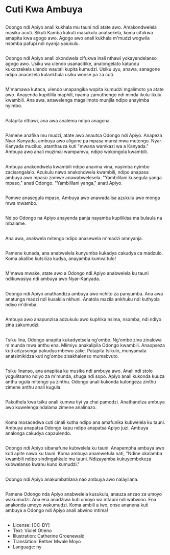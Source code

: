 # Cuti Kwa Ambuya

##
Odongo ndi Apiyo anali kukhala mu tauni ndi atate awo. Amakondwelela masiku acuti. Sikuti Kamba kakuti masukulu anatsekela, koma cifukwa amapita kwa agogo awo. Agogo awo anali kukhala m'mudzi wogwila nsomba pafupi ndi nyanja yaiukulu.

##
Odongo ndi Apiyo anali okondwela cifukwa inali nthawi yokayendelanso agogo awo. Usiku wa ulendo usanacitike, analongelato katundu kukonzekela ulendo wautali kupita kumudzi. Usiku uyu, anawa, sanagone ndipo anacezela kulankhula usiku wonse pa za cuti.

##
M'mamawa kutaca, ulendo unapangika wopita kumudzi mgalimoto ya atate awo. Anayenda kupitilila maphili, nyama zamuthengo ndi minda ikulu-ikulu kwambili. Ana awa, anawelenga magalimoto munjila ndipo anayimba nyimbo.

##
Patapita nthawi, ana awa analema ndipo anagona.

##
Pamene anafika mu mudzi, atate awo anautsa Odongo ndi Apiyo. Anapeza Nyar-Kanyada, ambuya awo aligone pa mpasa munsi mwa mutengo. Nyar-Kanyada muciluo, atanthauza kuti "mwana wamkazi wa a Kanyada." Ambuya awo anali muzimai wampamvu, ndipo wokongola kwambili.

##
Ambuya anakondwela kwambili ndipo anavina vina, nayimba nyimbo zacisangalalo. Azukulu nawo anakondwela kwambili, ndipo anapasa ambuya awo mpaso zomwe anawabwelesela. "Yambililani kusegula yanga mpaso," anati Odongo. "Yambililani yanga," anati Apiyo.

##
Pomwe anasegula mpaso, Ambuya awo anawadalisa azukulu awo monga mwa mwambo.

##
Ndipo Odongo na Apiyo anayenda panja nayamba kupilikisa ma bulaula na mbalame.

##
Ana awa, anakwela mitengo ndipo anasewela m'madzi amnyanja.

##
Pamene kunada, ana anabwelela kunyumba kukadya cakudya ca madzulo. Koma akalibe kutsiliza kudya, anayamba kumva tulo!

##
M'mawa mwake, atate awo a Odongo ndi Apiyo anabwelela ku tauni ndikuwasiya ndi ambuya awo Nyar-Kanyada.

##
Odongo ndi Apiyo anathandiza ambuya awo nchito za panyumba. Ana awa anatunga madzi ndi kusakila nkhuni. Anatola mazila ankhuku ndi kuthyola ndiyo m'dimba.

##
Ambuya awo anapunzisa adzukulu awo kuphika nsima, nsomba, ndi ndiyo zina zakumudzi.

##
Tsiku lina, Odongo anapita kukadyetsela ng'ombe. Ng'ombe zina zinalowa m'munda mwa anthu ena. Mlimiyu anakalipila Odongo kwambili. Anaopseza kuti adzasunga pakudya mbewu zake. Patapita tsikulo, munyamata anatsimikidza kuti ng'ombe zisakhalenso mumabvuto.

##
Tsiku linanso, ana anapitaa ku musika ndi ambuya awo. Anali ndi stolo yogulitsamo ndiyo za m'munda, shuga ndi sopo. Apiyo anali kukonda kuuza anthu ogula mitengo ya zinthu. Odongo anali kukonda kulongeza zinthu zimene anthu anali kugula.

##
Pakuthela kwa tsiku anali kumwa tiyi ya chai pamodzi. Anathandiza ambuya awo kuwelenga ndalama zimene analinazo.

##
Koma mosacedwa cuti cinali kutha ndipo ana amafunika kubwelela ku tauni. Ambuya anapatsa Odongo kapu ndipo anapatsa Apiyo juzi. Ambuya analonga cakudya capaulendo.

##
Odongo ndi Apiyo sibanafune kubwelela ku tauni. Anapempha ambuya awo kuti apite nawo ku tauni. Koma ambuya anamwetula nati, "Ndine okalamba kwambili ndipo sindingahkale mu tauni. Ndizayamba kukuyembekeza kubwelanso kwanu kuno kumudzi."

##
Odongo ndi Apiyo anakumbatilana nao ambuya awo nalayilana.

##
Pamene Odongo nda Apiyo anabwelela kusukulu, anauza anzao za umoyo wakumudzi. Ana ena anadziwa kuti umoyo wa mtauni ndi wabwino. Ena anakonda umoyo wakumudzi. Koma ambili a iwo, onse ananena kuti ambuya a Odongo ndi Apiyo anali abwino mtima!

##
* License: [CC-BY]
* Text: Violet Otieno
* Illustration: Catherine Groenewald
* Translation: Bether Mwale Moyo
* Language: ny
